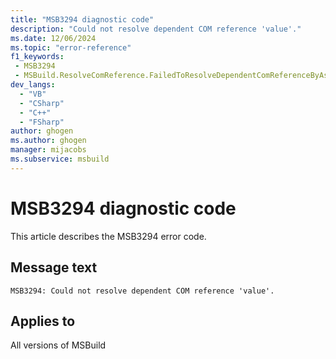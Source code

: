 ```yaml
---
title: "MSB3294 diagnostic code"
description: "Could not resolve dependent COM reference 'value'."
ms.date: 12/06/2024
ms.topic: "error-reference"
f1_keywords:
 - MSB3294
 - MSBuild.ResolveComReference.FailedToResolveDependentComReferenceByAssemblyName
dev_langs:
  - "VB"
  - "CSharp"
  - "C++"
  - "FSharp"
author: ghogen
ms.author: ghogen
manager: mijacobs
ms.subservice: msbuild
---
```


# MSB3294 diagnostic code

<!-- :::ErrorDefinitionDescription::: -->
<!-- :::editable-content name="introDescription"::: -->
This article describes the MSB3294 error code.
<!-- :::editable-content-end::: -->

## Message text

```output
MSB3294: Could not resolve dependent COM reference 'value'.
```

<!-- :::editable-content name="postOutputDescription"::: -->
<!--
{StrBegin="MSB3294: "}
-->
<!-- :::editable-content-end::: -->
<!-- :::ErrorDefinitionDescription-end::: -->

## Applies to

All versions of MSBuild
